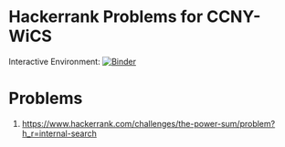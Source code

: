 # Hackerrank Problems for CCNY-WiCS

Interactive Environment: [![Binder](https://mybinder.org/badge_logo.svg)](https://mybinder.org/v2/gh/story645/hackerrank/master)

# Problems
1. https://www.hackerrank.com/challenges/the-power-sum/problem?h_r=internal-search
